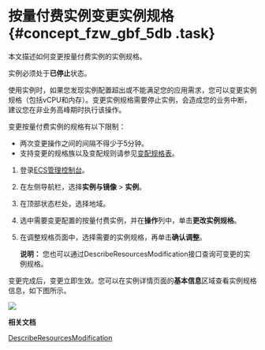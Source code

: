 # 按量付费实例变更实例规格 {#concept_fzw_gbf_5db .task}

本文描述如何变更按量付费实例的实例规格。

实例必须处于**已停止**状态。

使用实例时，如果您发现实例配置超出或不能满足您的应用需求，您可以变更实例规格（包括vCPU和内存）。变更实例规格需要停止实例，会造成您的业务中断，建议您在非业务高峰期时执行该操作。

变更按量付费实例的规格有以下限制：

-   两次变更操作之间的间隔不得少于5分钟。
-   支持变更的规格族以及变配规则请参见[变配规格表](intl.zh-CN/实例/升降配实例/支持变配的实例规格.md#)。

1.  登录[ECS管理控制台](https://ecs.console.aliyun.com)。
2.  在左侧导航栏，选择**实例与镜像** \> **实例**。
3.  在顶部状态栏处，选择地域。
4.  选中需要变更配置的按量付费实例，并在**操作**列中，单击**更改实例规格**。
5.  在调整规格页面中，选择需要的实例规格，再单击**确认调整**。 

    **说明：** 您也可以通过DescribeResourcesModification接口查询可变更的实例规格。


变更完成后，变更立即生效。您可以在实例详情页面的**基本信息**区域查看实例规格信息，如下图所示。

![](http://static-aliyun-doc.oss-cn-hangzhou.aliyuncs.com/assets/img/9644/15667877315424_zh-CN.png)

**相关文档**  


[DescribeResourcesModification](../intl.zh-CN/API参考/地域/DescribeResourcesModification.md#)

